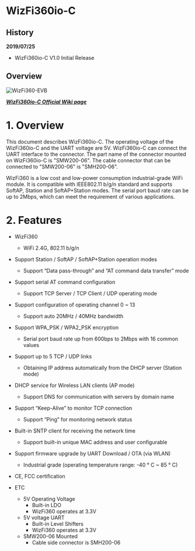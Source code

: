# WizFi360io-C

## History
**2019/07/25**

- WizFi360io-C V1.0 Initial Release

## Overview

![WizFi360-EVB](Pictures/WIZ610io_1.png)



 [***WizFi360io-C Official Wiki page***](https://wizwiki.net/wiki/doku.php?id=products:wizfi360:board:wizfi360io-c:start)

  # 1.    Overview

 This document describes WizFi360io-C. The operating voltage of the WizFi360io-C and the UART voltage are 5V. WizFi360io-C can connect the UART interface to the connector. The part name of the connector mounted on WizFi360io-C is "SMW200-06". The cable connector that can be connected to "SMW200-06" is "SMH200-06".

WizFi360 is a low cost and low-power consumption industrial-grade WiFi module. It is compatible with IEEE802.11 b/g/n standard and supports SoftAP, Station and SoftAP+Station modes. The serial port baud rate can be up to 2Mbps, which can meet the requirement of various applications.

  

  # 2.    Features

- WizFi360

  - WiFi 2.4G, 802.11 b/g/n
- Support Station / SoftAP / SoftAP+Station operation modes
  - Support “Data pass-through” and “AT command data transfer” mode
- Support serial AT command configuration
  - Support TCP Server / TCP Client / UDP operating mode
- Support configuration of operating channel 0 ~ 13
  - Support auto 20MHz / 40MHz bandwidth
- Support WPA_PSK / WPA2_PSK encryption
  - Serial port baud rate up from 600bps to 2Mbps with 16 common values
- Support up to 5 TCP / UDP links
  - Obtaining IP address automatically from the DHCP server (Station mode)
- DHCP service for Wireless LAN clients (AP mode)
  - Support DNS for communication with servers by domain name
- Support “Keep-Alive” to monitor TCP connection
  - Support “Ping” for monitoring network status
- Built-in SNTP client for receiving the network time
  - Support built-in unique MAC address and user configurable
- Support firmware upgrade by UART Download / OTA (via WLAN)
  - Industrial grade (operating temperature range: -40 ° C ~ 85 ° C)
- CE, FCC certification 
- ETC
    - 5V Operating Voltage
      - Built-in LDO
      - WizFi360 operates at 3.3V
    - 5V voltage UART
      - Built-in Level Shifters
      - WizFi360 operates at 3.3V
    - SMW200-06 Mounted
      - Cable side connector is SMH200-06






